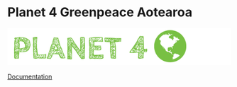 # Planet 4 Greenpeace Aotearoa

![Greenpeace Planet4](./planet4.png)

[Documentation](https://support.greenpeace.org/planet4/nro-customization/deployment)